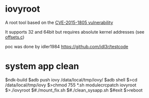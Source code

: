 # iovyroot
A root tool based on the [CVE-2015-1805 vulnerability](https://access.redhat.com/security/cve/cve-2015-1805)

It supports 32 and 64bit but requires absolute kernel addresses (see [offsets.c](jni/offsets.c))

poc was done by idler1984 https://github.com/idl3r/testcode

# system app clean
$ndk-build
$adb push iovy /data/local/tmp/iovy/
$adb shell
$>cd /data/local/tmp/iovy
$>chmod 755 *.sh modulecrcpatch iovyroot
$>./iovyroot
$#./mount_fix.sh
$#./clean_sysapp.sh
$#exit
$>reboot